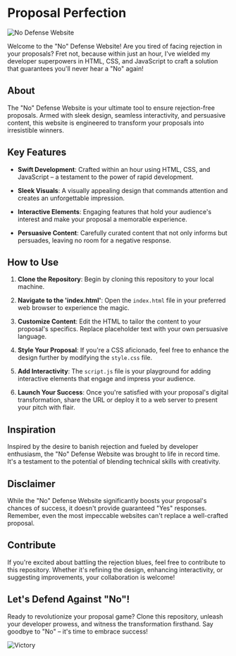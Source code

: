 # Proposal Perfection

![No Defense Website](screenshot.png)

Welcome to the "No" Defense Website! Are you tired of facing rejection in your proposals? Fret not, because within just an hour, I've wielded my developer superpowers in HTML, CSS, and JavaScript to craft a solution that guarantees you'll never hear a "No" again!

## About

The "No" Defense Website is your ultimate tool to ensure rejection-free proposals. Armed with sleek design, seamless interactivity, and persuasive content, this website is engineered to transform your proposals into irresistible winners.

## Key Features

- **Swift Development**: Crafted within an hour using HTML, CSS, and JavaScript – a testament to the power of rapid development.

- **Sleek Visuals**: A visually appealing design that commands attention and creates an unforgettable impression.

- **Interactive Elements**: Engaging features that hold your audience's interest and make your proposal a memorable experience.

- **Persuasive Content**: Carefully curated content that not only informs but persuades, leaving no room for a negative response.

## How to Use

1. **Clone the Repository**: Begin by cloning this repository to your local machine.

2. **Navigate to the 'index.html'**: Open the `index.html` file in your preferred web browser to experience the magic.

3. **Customize Content**: Edit the HTML to tailor the content to your proposal's specifics. Replace placeholder text with your own persuasive language.

4. **Style Your Proposal**: If you're a CSS aficionado, feel free to enhance the design further by modifying the `style.css` file.

5. **Add Interactivity**: The `script.js` file is your playground for adding interactive elements that engage and impress your audience.

6. **Launch Your Success**: Once you're satisfied with your proposal's digital transformation, share the URL or deploy it to a web server to present your pitch with flair.

## Inspiration

Inspired by the desire to banish rejection and fueled by developer enthusiasm, the "No" Defense Website was brought to life in record time. It's a testament to the potential of blending technical skills with creativity.

## Disclaimer

While the "No" Defense Website significantly boosts your proposal's chances of success, it doesn't provide guaranteed "Yes" responses. Remember, even the most impeccable websites can't replace a well-crafted proposal.

## Contribute

If you're excited about battling the rejection blues, feel free to contribute to this repository. Whether it's refining the design, enhancing interactivity, or suggesting improvements, your collaboration is welcome!

## Let's Defend Against "No"!

Ready to revolutionize your proposal game? Clone this repository, unleash your developer prowess, and witness the transformation firsthand. Say goodbye to "No" – it's time to embrace success!

![Victory](https://media.giphy.com/media/lnlAifQdenMxW/giphy.gif)
